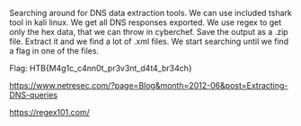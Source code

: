 

Searching around for DNS data extraction tools. We can use included tshark tool in kali linux. We get all DNS responses exported. We use regex to get only the hex data, that we can throw in cyberchef. Save the output as a .zip file. Extract it and we find a lot of .xml files. We start searching until we find a flag in one of the files.



Flag: HTB{M4g1c_c4nn0t_pr3v3nt_d4t4_br34ch}

https://www.netresec.com/?page=Blog&month=2012-06&post=Extracting-DNS-queries

https://regex101.com/
